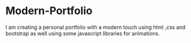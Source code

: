 # Modern-Portfolio
I am creating a personal portfolio with a modern touch using html ,css and bootstrap as well using some javascript libraries for animations.
